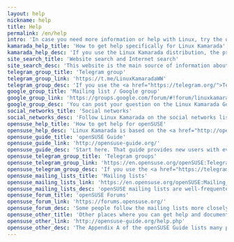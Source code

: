 ```yaml
---
layout: help
nickname: help
title: Help
permalink: /en/help
intro: 'In case you need more information or help with Linux, try the options listed on this page.'
kamarada_help_title: 'How to get help specifically for Linux Kamarada'
kamarada_help_desc: 'If you use the Linux Kamarada distribution, the project provides the following support options:'
site_search_title: 'Website search and Internet search'
site_search_desc: 'This website is the main source of information about Linux Kamarada. Use the <strong>Search</strong> field on the top navigation bar to search it. You can also search the Internet using your favorite search engine.'
telegram_group_title: 'Telegram group'
telegram_group_link: 'https://t.me/LinuxKamaradaWW'
telegram_group_desc: 'If you use the <a href="https://telegram.org/">Telegram</a> messaging app, join the Linux Kamarada Telegram group: <a href="https://t.me/LinuxKamaradaWW">@LinuxKamaradaWW</a>.'
google_group_title: 'Mailing list / Google group'
google_group_link: 'https://groups.google.com/forum/#!forum/linuxkamarada-ww'
google_group_desc: 'You can post your question on the Linux Kamarada Google Group, which can be used similar to a mailing list or directly from a web browser.'
social_networks_title: 'Social networks'
social_networks_desc: 'Follow Linux Kamarada on the social networks listed in the <a href="#about"><strong>About</strong></a> section of this page. You can send messages or leave comments, which can be answered by the project or by other followers.'
opensuse_help_title: 'How to get help for openSUSE'
opensuse_help_desc: 'Linux Kamarada is based on the <a href="http://opensuse.org">openSUSE</a> Linux distribution. Questions about Linux Kamarada may be sent also to openSUSE (in case you do that, remember to inform in your question that you use an openSUSE-based distribution).'
opensuse_guide_title: 'openSUSE Guide'
opensuse_guide_link: 'http://opensuse-guide.org/'
opensuse_guide_desc: 'Start here. That guide provides new users with everything they need to know to get started using openSUSE.'
opensuse_telegram_group_title: 'Telegram groups'
opensuse_telegram_group_link: 'https://en.opensuse.org/openSUSE:Telegram'
opensuse_telegram_group_desc: 'If you use the <a href="https://telegram.org/">Telegram</a> messaging app, join an openSUSE Telegram group. There you can ask other users to help you. The group for English-speaking users is <a href="https://t.me/openSUSE_group">@openSUSE_group</a>. The <a href="https://en.opensuse.org/openSUSE:Telegram">openSUSE wiki</a> lists other Telegram groups in other languages.'
opensuse_mailing_lists_title: 'Mailing lists'
opensuse_mailing_lists_link: 'https://en.opensuse.org/openSUSE:Mailing_lists'
opensuse_mailing_lists_desc: 'openSUSE mailing lists are well-frequented. Users ask and answer questions and you get a chance to directly contact the project maintainers.'
opensuse_forum_title: 'openSUSE Forums'
opensuse_forum_link: 'https://forums.opensuse.org/'
opensuse_forum_desc: 'Some people follow the mailing lists more closely, while other people prefer the forums, which are another option for getting support and brainstorming.'
opensuse_other_title: 'Other places where you can get help and documentation'
opensuse_other_link: 'http://opensuse-guide.org/help.php'
opensuse_other_desc: 'The Appendix A of the openSUSE Guide lists many places where you can read more about openSUSE as well as get help from users online.'
---
```

